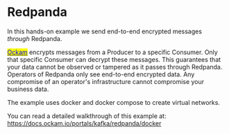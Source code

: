 # Redpanda

In this hands-on example we send end-to-end encrypted messages _through_ Redpanda.

[<mark style="color:blue;">Ockam</mark>](https://docs.ockam.io/) encrypts messages from a Producer to a specific
Consumer. Only that specific Consumer can decrypt these messages. This guarantees that your data cannot be observed or
tampered as it passes through Redpanda. Operators of Redpanda only see end-to-end encrypted data. Any compromise of an
operator's infrastructure cannot compromise your business data.

The example uses docker and docker compose to create virtual networks.

You can read a detailed walkthrough of this example at:
https://docs.ockam.io/portals/kafka/redpanda/docker
